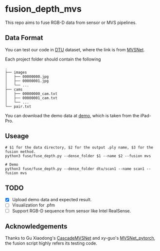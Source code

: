 # fusion_depth_mvs
This repo aims to fuse RGB-D data from sensor or MVS pipelines.

## Data Format
You can test our code in [DTU](https://drive.google.com/file/d/1eDjh-_bxKKnEuz5h-HXS7EDJn59clx6V/view) dataset, where the link is from [MVSNet](https://github.com/YoYo000/MVSNet).

Each project folder should contain the following
```
.                          
├── images                 
│   ├── 00000000.jpg       
│   ├── 00000001.jpg       
│   └── ...                
├── cams                   
│   ├── 00000000_cam.txt   
│   ├── 00000001_cam.txt   
│   └── ...                
└── pair.txt               
```

You can download the demo data at [demo](https://drive.google.com/file/d/1wRDZq8DVsCTHvC_MVy0_VlFfoD8oxFLX/view?usp=sharing), which is taken from the iPad-Pro.

## Useage
```shell
# $1 for the data directory, $2 for the output .ply name, $3 for the fusion method.
python3 fuse/fuse_depth.py --dense_folder $1 --name $2 --fusion mvs

# Demo
python3 fuse/fuse_depth.py --dense_folder dtu/scan1 --name scan1 --fusion mvs
```

## TODO
- [x] Upload demo data and expected result.
- [ ] Visualization for .pfm
- [ ] Support RGB-D sequence from sensor like Intel RealSense.

## Acknowledgements
Thanks to Gu Xiaodong's [CascadeMVSNet](https://github.com/alibaba/cascade-stereo) and xy-guo's [MVSNet_pytorch](https://github.com/xy-guo/MVSNet_pytorch), the fusion script highly refers its testing code.